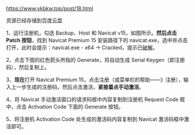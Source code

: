 https://www.ykbkw.top/post/18.html

资源已经存储到百度云盘

1、运行注册机，勾选 Backup、Host 和 Navicat v15，如图所示。**然后点击 Patch 按钮**，找到 Navicat Premium 15 安装路径下的 navicat.exe，选中并点击打开，此时会提示：navicat.exe - x64 -> Cracked，提示已[破解](https://www.ykbkw.top/tags-55.html)。

2、点击下图的红色箭头所指的 Generate，将自动生成 Serial Keygen（即注册码），然后复制上。

3、**现在**打开 Navicat Premium 15，点击注册（或菜单栏的帮助——》注册），输入上一步生成的注册码，然后点击激活，**紧接着点手动激活**。

4、将 Navicat 手动激活窗口的请求码框中内容复制到注册机 Request Code 框中，点击 Activation Code 下面的 Generate 按钮。

5、将注册机 Activation Code 处生成的激活码内容复制到 Navicat 激活码框中激活即可。

